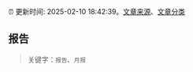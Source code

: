 :alarm_clock: 更新时间: 2025-02-10 18:42:39。[文章来源](/README.md)、[文章分类](/TAGS.md)

## 报告


> 关键字：`报告`、`月报`



